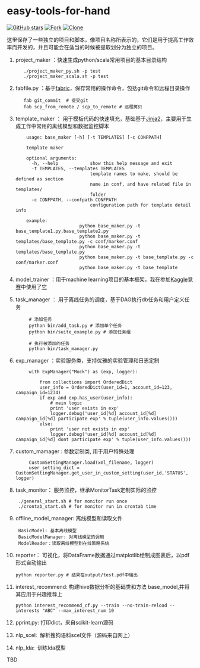 # easy-tools-for-hand

[![GitHub stars](https://img.shields.io/github/stars/linpingta/easy-tools-for-hand.svg?style=social&label=Star)](https://github.com/linpingta/easy-tools-for-hand/stargazers)
[![Fork](https://img.shields.io/badge/-Fork-green?logo=github&style=for-the-badge)](https://github.com/linpingta/easy-tools-for-hand/fork)
[![Clone](https://img.shields.io/badge/Clone-HTTPS-blue.svg)](https://github.com/linpingta/easy-tools-for-hand.git)

这里保存了一些独立的项目和脚本，像项目名称所表示的，它们是用于提高工作效率而开发的，并且可能会在适当的时候被提取划分为独立的项目。

1. project_maker ：快速生成python/scala常用项目的基本目录结构

          ./project_maker_py.sh -p test
          ./project_maker_scala.sh -p test
    
2. fabfile.py ：基于[fabric](http://www.fabfile.org/)，保存常用的操作命令，包括git命令和远程目录操作

          fab git_commit  # 提交git
          fab scp_from_remote / scp_to_remote # 远程拷贝
    
3. template_maker ： 用于模板代码的快速填充，基础基于[Jinja2](http://jinja.pocoo.org/)，主要用于生成工作中常用的离线模型和数据监控脚本

           usage: base_maker [-h] [-t TEMPLATES] [-c CONFPATH]

           template maker

           optional arguments:
             -h, --help            show this help message and exit
             -t TEMPLATES, --templates TEMPLATES
                                   template names to make, should be defined as section
                                   name in conf, and have related file in templates/
                                   folder
             -c CONFPATH, --confpath CONFPATH
                                   configuration path for template detail info

           example:
                               python base_maker.py -t base_template1.py,base_template2.py
                               python base_maker.py -t templates/base_template.py -c conf/marker.conf
                               python base_maker.py -t templates/base_template.py 
                               python base_maker.py -t base_template.py -c conf/marker.conf
                               python base_maker.py -t base_template

4. model_trainer ：用于machine learning项目的基本框架，我在参加[Kaggle竞赛](https://www.kaggle.com/c/shelter-animal-outcomes)中使用了[它](https://github.com/linpingta/shelter-animal-outcome)

5. task_manager ： 用于离线任务的调度，基于DAG执行db任务和用户定义任务

			# 添加任务
			python bin/add_task.py # 添加单个任务
			python bin/suite_example.py # 添加任务组
		
			# 执行被添加的任务
			python bin/task_manager.py
		
6. exp_manager ：实验服务类，支持优雅的实验管理和日志定制

	        with ExpManager("Mock") as (exp, logger):
	   
           	    from collections import OrderedDict
           	    user_info = OrderedDict(user_id=1, account_id=123, campaign_id=1234)
           	    if exp and exp.has_user(user_info):
               		# main logic
               		print 'user exists in exp'
               		logger.debug('user_id[%d] account_id[%d] campaign_id[%d] participate exp' % tuple(user_info.values()))
		        else:
               		print 'user not exists in exp'
               		logger.debug('user_id[%d] account_id[%d] campaign_id[%d] dont participate exp' % tuple(user_info.values()))
	      
7. custom_mamager  : 参数定制类, 用于用户特殊处理

          	CustomSettingManager.load(xml_filename, logger)
           	user_setting_dict = CustomSettingManager.get_user_in_custom_setting(user_id,'STATUS', logger)
	  
8. task_monitor： 服务监控，继承MonitorTask定制实际的监控

	   	./general_start.sh # for monitor run once
	   	./crontab_start.sh # for monitor run in crontab time
	 
9. offline_model_manager: 离线模型和读取文件

		BasicModel: 基本离线模型
		BasicModelManager: 对离线模型的调用
		ModelReader：读取离线模型到在线策略系统
		
10. reporter： 可视化，将DataFrame数据通过matplotlib绘制成图表后，以pdf形式自动输出

		python reporter.py # 结果在output/test.pdf中输出

11. interest_recommend: 构建hive数据分析的基础类和方法 base_model,并将其应用于兴趣推荐上

        python interest_recommend_cf.py --train --no-train-reload --interests "ABC" --max_interest_num 10

12. pprint.py: 打印dict，来自scikit-learn源码

13. nlp_scel:  解析搜狗语料scel文件（源码来自网上）

14. nlp_lda:  训练lda模型

TBD
